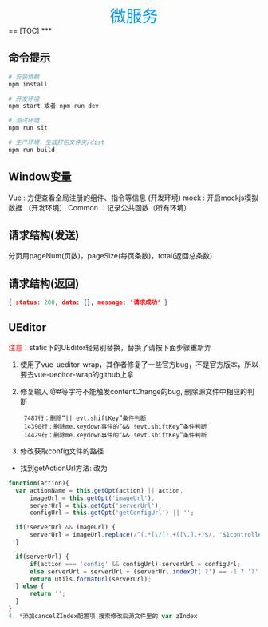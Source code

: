<center><font color=#0099ff size=6 face="黑体">微服务</font></center>
==
[TOC]
***

**命令提示**
--------
``` bash
# 安装依赖
npm install

# 开发环境
npm start 或者 npm run dev

# 测试环境
npm run sit

# 生产环境，生成打包文件夹/dist
npm run build
```
**Window变量**
---
Vue : 方便查看全局注册的组件、指令等信息 (开发环境) 
mock : 开启mockjs模拟数据 （开发环境） 
Common ：记录公共函数（所有环境）

**请求结构(发送)**
---
分页用pageNum(页数)，pageSize(每页条数)，total(返回总条数)

**请求结构(返回)**
---
```json
{ status: 200, data: {}, message: '请求成功' }
```

**UEditor**
----
> 
<font color='red'>注意：</font>static下的UEditor轻易别替换，替换了请按下面步骤重新弄

1. 使用了vue-ueditor-wrap，其作者修复了一些官方bug，不是官方版本，所以要去vue-ueditor-wrap的github上拿
2. 修复输入!@#等字符不能触发contentChange的bug, 删除源文件中相应的判断

        7487行：删除“|| evt.shiftKey”条件判断
        14390行：删除me.keydown事件的“&& !evt.shiftKey”条件判断
        14429行：删除me.keydown事件的“&& !evt.shiftKey”条件判断
3. 修改获取config文件的路径
  - 找到getActionUrl方法: 改为
  ``` javascript
  function(action){
    var actionName = this.getOpt(action) || action,
        imageUrl = this.getOpt('imageUrl'),
        serverUrl = this.getOpt('serverUrl'),
        configUrl = this.getOpt('getConfigUrl') || '';

    if(!serverUrl && imageUrl) {
        serverUrl = imageUrl.replace(/^(.*[\/]).+([\.].+)$/, '$1controller$2');
    }

    if(serverUrl) {
        if(action === 'config' && configUrl) serverUrl = configUrl;
        else serverUrl = serverUrl + (serverUrl.indexOf('?') == -1 ? '?':'&') + 'action=' + (actionName || '');
        return utils.formatUrl(serverUrl);
    } else {
        return '';
    }
}
4. *添加cancelZIndex配置项 搜索修改后源文件里的 var zIndex
```
